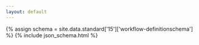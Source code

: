 ```yaml
---
layout: default
---
```


{% assign schema = site.data.standard['15']['workflow-definitionschema'] %}
{% include json_schema.html %}
